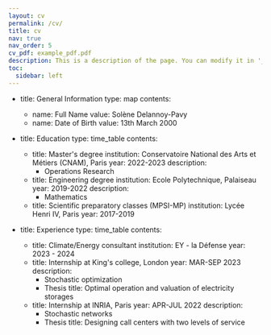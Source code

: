 ```yaml
---
layout: cv
permalink: /cv/
title: cv
nav: true
nav_order: 5
cv_pdf: example_pdf.pdf
description: This is a description of the page. You can modify it in '_pages/cv.md'. You can also change or remove the top pdf download button.
toc:
  sidebar: left
---
```


- title: General Information
  type: map
  contents:
    - name: Full Name
      value: Solène Delannoy-Pavy
    - name: Date of Birth
      value: 13th March 2000


- title: Education
  type: time_table
  contents:
    - title: Master's degree
      institution: Conservatoire National des Arts et Métiers (CNAM), Paris
      year: 2022-2023
      description:
        - Operations Research
    - title: Engineering degree
      institution: Ecole Polytechnique, Palaiseau
      year: 2019-2022
      description:
        - Mathematics 
    - title: Scientific preparatory classes (MPSI-MP)
      institution: Lycée Henri IV, Paris
      year: 2017-2019

- title: Experience
  type: time_table
  contents:
    - title: Climate/Energy consultant
      institution: EY - la Défense
      year: 2023 - 2024
    - title: Internship at King's college, London
      year: MAR-SEP 2023
      description:
        - Stochastic optimization
        - Thesis title: Optimal operation and valuation of electricity storages
    - title: Internship at INRIA, Paris
      year: APR-JUL 2022
      description:
        - Stochastic networks
        - Thesis title: Designing call centers with two levels of service
